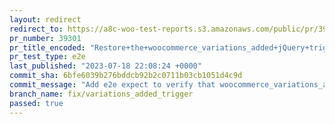 ```yaml
---
layout: redirect
redirect_to: https://a8c-woo-test-reports.s3.amazonaws.com/public/pr/39301/e2e/index.html
pr_number: 39301
pr_title_encoded: "Restore+the+woocommerce_variations_added+jQuery+trigger"
pr_test_type: e2e
last_published: "2023-07-18 22:08:24 +0000"
commit_sha: 6bfe6039b276bddcb92b2c0711b03cb1051d4c9d
commit_message: "Add e2e expect to verify that woocommerce_variations_added_functions …"
branch_name: fix/variations_added_trigger
passed: true
---
```

